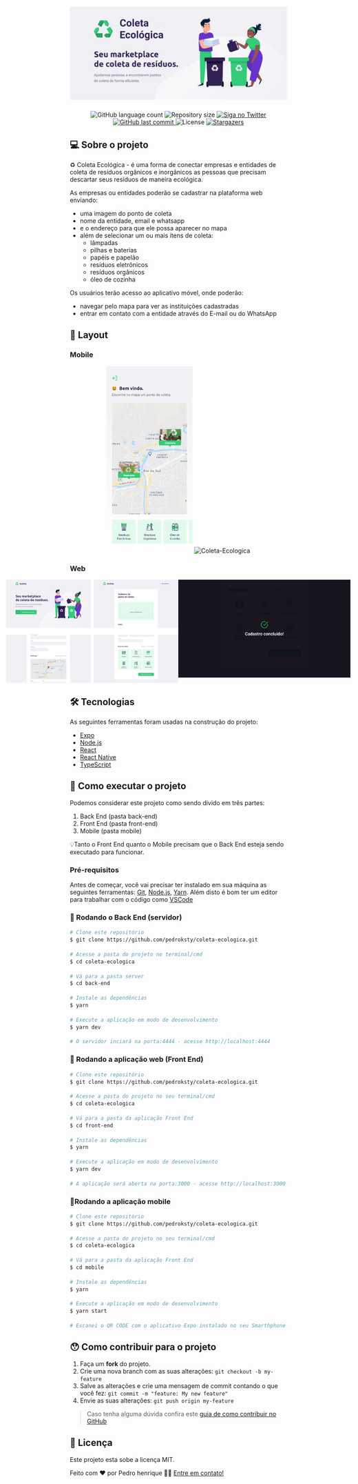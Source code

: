 <h1 align="center">
    <img alt="Coleta-Ecologica" title="Coleta-Ecologica" src="./assets/banner.png" />
</h1>

<p align="center">
  <img alt="GitHub language count" src="https://img.shields.io/github/languages/count/pedroksty/coleta-ecologica?color=%2304D361">

  <img alt="Repository size" src="https://img.shields.io/github/repo-size/pedroksty/coleta-ecologica">

  	
  <a href="https://www.twitter.com/pedroksty/">
    <img alt="Siga no Twitter" src="https://img.shields.io/twitter/url?url=https%3A%2F%2Fgithub.com%2Fpedroksty%2Fnlw1">
  </a>
	
  
  <a href="https://github.com/pedroksty/coleta-ecologica/commits/master">
    <img alt="GitHub last commit" src="https://img.shields.io/github/last-commit/pedroksty/coleta-ecologica">
  </a>

  <img alt="License" src="https://img.shields.io/badge/license-MIT-brightgreen">
   <a href="https://github.com/pedroksty/coleta-ecologica/stargazers">
    <img alt="Stargazers" src="https://img.shields.io/github/stars/pedroksty/coleta-ecologica?style=social">
  </a>
</p>


## 💻 Sobre o projeto

♻️ Coleta Ecológica - é uma forma de conectar empresas e entidades de coleta de resíduos orgânicos e inorgânicos as pessoas que precisam descartar seus resíduos de maneira ecológica.

As empresas ou entidades poderão se cadastrar na plataforma web enviando:
- uma imagem do ponto de coleta
- nome da entidade, email e whatsapp
- e o endereço para que ele possa aparecer no mapa
- além de selecionar um ou mais ítens de coleta: 
  - lâmpadas
  - pilhas e baterias
  - papéis e papelão
  - resíduos eletrônicos
  - resíduos orgânicos
  - óleo de cozinha

Os usuários terão acesso ao aplicativo móvel, onde poderão:
- navegar pelo mapa para ver as instituições cadastradas
- entrar em contato com a entidade através do E-mail ou do WhatsApp

## 🎨 Layout

### Mobile

<p align="center">
  <img alt="Coleta-Ecologica" title="Coleta-Ecologica" src="./assets/home-mobile.png" width="200px">

  <img alt="Coleta-Ecologica" title="Coleta-Ecologica" src="./assets/detalhes-mobile.svg" width="200px">
</p>

### Web

<p align="center" style="display: flex; align-items: flex-start; justify-content: center;">
  <img alt="Coleta-Ecologica" title="Coleta-Ecologica" src="./assets/web.svg" width="400px">

  <img alt="Coleta-Ecologica" title="Coleta-Ecologica" src="./assets/sucesso-web.svg" width="400px">
</p>

## 🛠 Tecnologias

As seguintes ferramentas foram usadas na construção do projeto:

- [Expo][expo]
- [Node.js][nodejs]
- [React][reactjs]
- [React Native][rn]
- [TypeScript][typescript]


## 🚀 Como executar o projeto

Podemos considerar este projeto como sendo divido em três partes:
1. Back End (pasta back-end) 
2. Front End (pasta front-end)
3. Mobile (pasta mobile)

💡Tanto o Front End quanto o Mobile precisam que o Back End esteja sendo executado para funcionar.

### Pré-requisitos

Antes de começar, você vai precisar ter instalado em sua máquina as seguintes ferramentas:
[Git](https://git-scm.com), [Node.js][nodejs], [Yarn][Yarn]. 
Além disto é bom ter um editor para trabalhar com o código como [VSCode][vscode]

### 🎲 Rodando o Back End (servidor)

```bash
# Clone este repositório
$ git clone https://github.com/pedroksty/coleta-ecologica.git

# Acesse a pasta do projeto no terminal/cmd
$ cd coleta-ecologica

# Vá para a pasta server
$ cd back-end

# Instale as dependências
$ yarn

# Execute a aplicação em modo de desenvolvimento
$ yarn dev

# O servidor inciará na porta:4444 - acesse http://localhost:4444 
```

### 🧭 Rodando a aplicação web (Front End)

```bash
# Clone este repositório
$ git clone https://github.com/pedroksty/coleta-ecologica.git

# Acesse a pasta do projeto no seu terminal/cmd
$ cd coleta-ecologica

# Vá para a pasta da aplicação Front End
$ cd front-end

# Instale as dependências
$ yarn

# Execute a aplicação em modo de desenvolvimento
$ yarn dev

# A aplicação será aberta na porta:3000 - acesse http://localhost:3000
```

### 📱Rodando a aplicação mobile 

```bash
# Clone este repositório
$ git clone https://github.com/pedroksty/coleta-ecologica.git

# Acesse a pasta do projeto no seu terminal/cmd
$ cd coleta-ecologica

# Vá para a pasta da aplicação Front End
$ cd mobile

# Instale as dependências
$ yarn

# Execute a aplicação em modo de desenvolvimento
$ yarn start

# Escanei o QR CODE com o aplicativo Expo instalado no seu Smarthphone
```

## 😯 Como contribuir para o projeto

1. Faça um **fork** do projeto.
2. Crie uma nova branch com as suas alterações: `git checkout -b my-feature`
3. Salve as alterações e crie uma mensagem de commit contando o que você fez: `git commit -m "feature: My new feature"`
4. Envie as suas alterações: `git push origin my-feature`
> Caso tenha alguma dúvida confira este [guia de como contribuir no GitHub](https://github.com/firstcontributions/first-contributions)


## 📝 Licença

Este projeto esta sobe a licença MIT.

Feito com ❤️ por Pedro henrique 👋🏽 [Entre em contato!](https://www.linkedin.com/in/pedro-henrique-b9541a199/)

[nodejs]: https://nodejs.org/
[typescript]: https://www.typescriptlang.org/
[expo]: https://expo.io/
[reactjs]: https://reactjs.org
[rn]: https://facebook.github.io/react-native/
[yarn]: https://yarnpkg.com/
[vscode]: https://code.visualstudio.com/
[vceditconfig]: https://marketplace.visualstudio.com/items?itemName=EditorConfig.EditorConfig
[license]: https://opensource.org/licenses/MIT
[vceslint]: https://marketplace.visualstudio.com/items?itemName=dbaeumer.vscode-eslint
[prettier]: https://marketplace.visualstudio.com/items?itemName=esbenp.prettier-vscode
[rs]: https://rocketseat.com.br
[yarn]: https://yarnpkg.com/getting-started/install